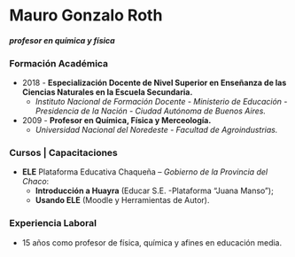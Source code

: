 Mauro Gonzalo Roth
===
#### *profesor en química y física*
### Formación Académica
- 2018 - **Especialización Docente de Nivel Superior en Enseñanza de las Ciencias Naturales en la Escuela Secundaria.**
    + *Instituto Nacional de Formación Docente - Ministerio de Educación - Presidencia de la Nación - Ciudad Autónoma de Buenos Aires.*
- 2009 - **Profesor en Química, Física y Merceología.**
    + *Universidad Nacional del Noredeste - Facultad de Agroindustrias.*

### Cursos | Capacitaciones
- **ELE** Plataforma Educativa Chaqueña – *Gobierno de la Provincia del Chaco*:
    + **Introducción a Huayra** (Educar S.E. -Plataforma “Juana Manso”);
    + **Usando ELE** (Moodle y Herramientas de Autor).

### Experiencia Laboral
- 15 años como profesor de física, química y afines en educación media.
